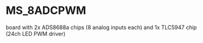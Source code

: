

MS_8ADCPWM
============

board with 2x ADS8688a chips (8 analog inputs each) and 1x TLC5947 chip (24ch LED PWM driver)
